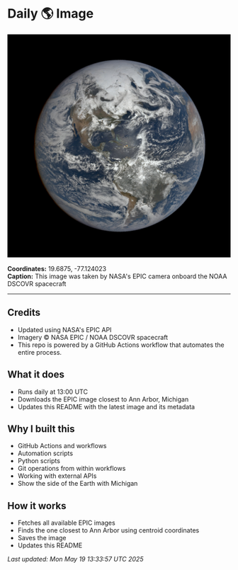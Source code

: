 # Daily 🌎 Image

![Earth Image](./history/2025-05-18/161611.jpg)

**Coordinates:** 19.6875, -77.124023  
**Caption:** This image was taken by NASA's EPIC camera onboard the NOAA DSCOVR spacecraft

---

## Credits

- Updated using NASA's EPIC API 
- Imagery © NASA EPIC / NOAA DSCOVR spacecraft  
- This repo is powered by a GitHub Actions workflow that automates the entire process.

## What it does

- Runs daily at 13:00 UTC  
- Downloads the EPIC image closest to Ann Arbor, Michigan  
- Updates this README with the latest image and its metadata  

## Why I built this

- GitHub Actions and workflows  
- Automation scripts 
- Python scripts
- Git operations from within workflows  
- Working with external APIs  
- Show the side of the Earth with Michigan

## How it works

- Fetches all available EPIC images  
- Finds the one closest to Ann Arbor using centroid coordinates  
- Saves the image  
- Updates this README  

_Last updated: Mon May 19 13:33:57 UTC 2025_
